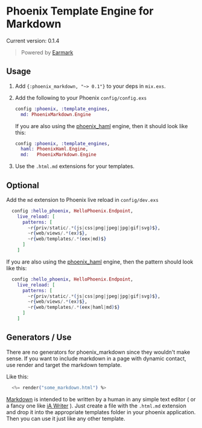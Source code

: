 # Phoenix Template Engine for Markdown
Current version: 0.1.4

> Powered by [Earmark](https://github.com/pragdave/earmark)

## Usage

  1. Add `{:phoenix_markdown, "~> 0.1"}` to your deps in `mix.exs`.
  2. Add the following to your Phoenix `config/config.exs`

     ```elixir
     config :phoenix, :template_engines,
       md: PhoenixMarkdown.Engine
     ```

     If you are also using the [phoenix_haml](https://github.com/chrismccord/phoenix_haml) engine, then
     it should look like this:

     ```elixir
     config :phoenix, :template_engines,
       haml: PhoenixHaml.Engine,
       md:   PhoenixMarkdown.Engine
     ```


  3. Use the `.html.md` extensions for your templates.

## Optional

Add the `md` extension to Phoenix live reload in `config/dev.exs`

```elixir
  config :hello_phoenix, HelloPhoenix.Endpoint,
    live_reload: [
      patterns: [
        ~r{priv/static/.*(js|css|png|jpeg|jpg|gif|svg)$},
        ~r{web/views/.*(ex)$},
        ~r{web/templates/.*(eex|md)$}
      ]
    ]
```

If you are also using the [phoenix_haml](https://github.com/chrismccord/phoenix_haml) engine, then the pattern should look like this:

```elixir
  config :hello_phoenix, HelloPhoenix.Endpoint,
    live_reload: [
      patterns: [
        ~r{priv/static/.*(js|css|png|jpeg|jpg|gif|svg)$},
        ~r{web/views/.*(ex)$},
        ~r{web/templates/.*(eex|haml|md)$}
      ]
    ]
```

## Generators / Use

There are no generators for phoenix_markdown since they wouldn't make sense. If you want to include
  markdown in a page with dynamic contact, use render and target the markdown template.

  Like this:
  ```elixir
    <%= render("some_markdown.html") %>
  ```


[Markdown](https://daringfireball.net/projects/markdown/) is intended to be written by a human in any simple text editor ( or a fancy one like [iA Writer](https://ia.net/writer) ). Just create a file with the `.html.md` extension and drop it into the appropriate templates folder in your phoenix application. Then you can use it just like any other template.
